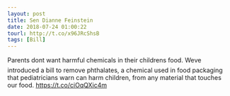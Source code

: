 ```yaml
---
layout: post
title: Sen Dianne Feinstein
date: 2018-07-24 01:00:22
tourl: http://t.co/x96JRcShsB
tags: [Bill]
---
```

Parents dont want harmful chemicals in their childrens food. Weve introduced a bill to remove phthalates, a chemical used in food packaging that pediatricians warn can harm children, from any material that touches our food. https://t.co/ciOqQXic4m